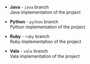 - **Java** - `java` branch  
  Java implementation of the project

- **Python** - `python` branch  
  Python implementation of the project

- **Ruby** - `ruby` branch  
  Ruby implementation of the project

- **Vala** - `vala` branch  
  Vala implementation of the project